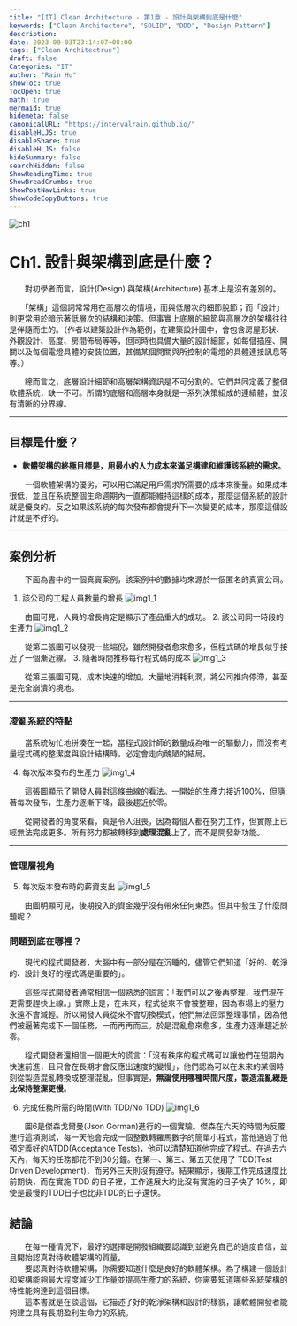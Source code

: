 ```yaml
---
title: "[IT] Clean Architecture - 第1章 - 設計與架構到底是什麼"
keywords: ["Clean Architecture", "SOLID", "DDD", "Design Pattern"]
description:
date: 2023-09-03T23:14:07+08:00
tags: ["Clean Architectrue"]
draft: false
Categories: "IT"
author: "Rain Hu"
showToc: true
TocOpen: true
math: true
mermaid: true
hidemeta: false
canonicalURL: "https://intervalrain.github.io/"
disableHLJS: true
disableShare: true
disableHLJS: false
hideSummary: false
searchHidden: false
ShowReadingTime: true
ShowBreadCrumbs: true
ShowPostNavLinks: true
ShowCodeCopyButtons: true
---
```

![ch1](/posts/clean_arch/images/ch1.png)
# Ch1. 設計與架構到底是什麼？
　　對初學者而言，設計(Design) 與架構(Architecture) 基本上是沒有差別的。

　　「架構」這個詞常常用在高層次的情境，而與低層次的細節脫節；而「設計」則更常用於暗示著低層次的結構和決策。但事實上底層的細節與高層次的架構往往是伴隨而生的。（作者以建築設計作為範例，在建築設計圖中，會包含房屋形狀、外觀設計、高度、房間佈局等等，但同時也具備大量的設計細節，如每個插座、開關以及每個電燈具體的安裝位置，甚備某個開關與所控制的電燈的具體連接訊息等等。）

　　總而言之，底層設計細節和高層架構資訊是不可分割的。它們共同定義了整個軟體系統，缺一不可。所謂的底層和高層本身就是一系列決策組成的連續體，並沒有清晰的分界線。

---
## 目標是什麼？
+ **軟體架構的終極目標是，用最小的人力成本來滿足構建和維護該系統的需求。**

　　一個軟體架構的優劣，可以用它滿足用戶需求所需要的成本來衡量。如果成本很低，並且在系統整個生命週期內一直都能維持這樣的成本，那麼這個系統的設計就是優良的。反之如果該系統的每次發布都會提升下一次變更的成本，那麼這個設計就是不好的。

---
## 案例分析
　　下面為書中的一個真實案例，該案例中的數據均來源於一個匿名的真實公司。
1. 該公司的工程人員數量的增長
![img1_1](/posts/clean_arch/images/img1_1.png)

　　由圖可見，人員的增長肯定是顯示了產品重大的成功。
2. 該公司同一時段的生滻力
![img1_2](/posts/clean_arch/images/img1_2.png)

　　從第二張圖可以發現一些端倪，雖然開發者愈來愈多，但程式碼的增長似乎接近了一個漸近線。
3. 隨著時間推移每行程式碼的成本
![img1_3](/posts/clean_arch/images/img1_3.png)

　　從第三張圖可見，成本快速的增加，大量地消耗利潤，將公司推向停滯，甚至是完全崩潰的境地。

---
### 凌亂系統的特點
　　當系統匆忙地拼湊在一起，當程式設計師的數量成為唯一的驅動力，而沒有考量程式碼的整潔度與設計結構時，必定會走向醜陋的結局。

4. 每次版本發布的生產力
![img1_4](/posts/clean_arch/images/img1_4.png)

　　這張圖顯示了開發人員對這條曲線的看法。一開始的生產力接近100%，但隨著每次發布，生產力逐漸下降，最後趨近於零。

　　從開發者的角度來看，真是令人沮喪，因為每個人都在努力工作，但實際上已經無法完成更多。所有努力都被轉移到**處理混亂**上了，而不是開發新功能。

---
### 管理層視角
5. 每次版本發布時的薪資支出
![img1_5](/posts/clean_arch/images/img1_5.png)

　　由圖明顯可見，後期投入的資金幾乎沒有帶來任何東西。但其中發生了什麼問題呢？
### 問題到底在哪裡？

　　現代的程式開發者，大腦中有一部分是在沉睡的，儘管它們知道「好的、乾淨的、設計良好的程式碼是重要的」。

　　這些程式開發者通常相信一個熟悉的謊言：「我們可以之後再整理，我們現在更需要趕快上線。」實際上是，在未來，程式從來不會被整理，因為市場上的壓力永遠不會減輕。所以開發人員從來不會切換模式，他們無法回頭整理事情，因為他們被逼著完成下一個任務，一而再再而三。於是混亂愈來愈多，生產力逐漸趨近於零。

　　程式開發者還相信一個更大的謊言：「沒有秩序的程式碼可以讓他們在短期內快速前進，且只會在長期才會反應出速度的變慢」，他們認為可以在未來的某個時刻從製造混亂轉換成整理混亂，但事實是，**無論使用哪種時間尺度，製造混亂總是比保持整潔更慢**。

6. 完成任務所需的時間(With TDD/No TDD)
![img1_6](/posts/clean_arch/images/img1_6.png)

　　圖6是傑森戈爾曼(Json Gorman)進行的一個實驗。傑森在六天的時間內反覆進行這項測試，每一天他會完成一個整數轉羅馬數字的簡單小程式，當他通過了他預定義好的ATDD(Acceptance Tests)，他可以清楚知道他完成了程式。在過去六天內，每天的任務都花不到30分鐘。在第一、第三、第五天使用了 TDD(Test Driven Development)，而另外三天則沒有遵守。結果顯示，後期工作完成速度比前期快，而在實施 TDD 的日子裡，工作進展大約比沒有實施的日子快了 10%，即使是最慢的TDD日子也比非TDD的日子還快。

## 結論
　　在每一種情況下，最好的選擇是開發組織要認識到並避免自己的過度自信，並且開始認真對待軟體架構的質量。  
　　要認真對待軟體架構，你需要知道什麼是良好的軟體架構。為了構建一個設計和架構能夠最大程度減少工作量並提高生產力的系統，你需要知道哪些系統架構的特性能夠達到這個目標。  
　　這本書就是在談這個，它描述了好的乾淨架構和設計的樣貌，讓軟體開發者能夠建立具有長期盈利生命力的系統。